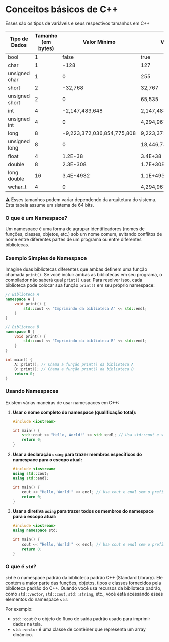 # Conceitos básicos de C++

Esses são os tipos de variáveis e seus respectivos tamanhos em C++ 

| Tipo de Dados | Tamanho (em bytes) | Valor Mínimo | Valor Máximo |
| --- | --- | --- | --- |
| bool | 1 | false | true |
| char | 1 | -128 | 127 |
| unsigned char | 1 | 0 | 255 |
| short | 2 | -32,768 | 32,767 |
| unsigned short | 2 | 0 | 65,535 |
| int | 4 | -2,147,483,648 | 2,147,483,647 |
| unsigned int | 4 | 0 | 4,294,967,295 |
| long | 8 | -9,223,372,036,854,775,808 | 9,223,372,036,854,775,807 |
| unsigned long | 8 | 0 | 18,446,744,073,709,551,615 |
| float | 4 | 1.2E-38 | 3.4E+38 |
| double | 8 | 2.3E-308 | 1.7E+308 |
| long double | 16 | 3.4E-4932 | 1.1E+4932 |
| wchar_t | 4 | 0 | 4,294,967,295  |

<aside>
⚠️ Esses tamanhos podem variar dependendo da arquitetura do sistema. Esta tabela assume um sistema de 64 bits.

</aside>

### O que é um Namespace?

Um namespace é uma forma de agrupar identificadores (nomes de funções, classes, objetos, etc.) sob um nome comum, evitando conflitos de nome entre diferentes partes de um programa ou entre diferentes bibliotecas.

### Exemplo Simples de Namespace

Imagine duas bibliotecas diferentes que ambas definem uma função chamada `print()`. Se você incluir ambas as bibliotecas em seu programa, o compilador não saberá qual `print()` usar. Para resolver isso, cada biblioteca pode colocar sua função `print()` em seu próprio namespace:

```cpp
// Biblioteca A
namespace A {
    void print() {
        std::cout << "Imprimindo da biblioteca A" << std::endl;
    }
}

// Biblioteca B
namespace B {
    void print() {
        std::cout << "Imprimindo da biblioteca B" << std::endl;
    }
}

int main() {
    A::print(); // Chama a função print() da biblioteca A
    B::print(); // Chama a função print() da biblioteca B
    return 0;
}

```

### Usando Namespaces

Existem várias maneiras de usar namespaces em C++:

1. **Usar o nome completo do namespace (qualificação total):**
    
    ```cpp
    #include <iostream>
    
    int main() {
        std::cout << "Hello, World!" << std::endl; // Usa std::cout e std::endl
        return 0;
    }
    
    ```
    
2. **Usar a declaração `using` para trazer membros específicos do namespace para o escopo atual:**
    
    ```cpp
    #include <iostream>
    using std::cout;
    using std::endl;
    
    int main() {
        cout << "Hello, World!" << endl; // Usa cout e endl sem o prefixo std::
        return 0;
    }
    
    ```
    
3. **Usar a diretiva `using` para trazer todos os membros do namespace para o escopo atual:**
    
    ```cpp
    #include <iostream>
    using namespace std;
    
    int main() {
        cout << "Hello, World!" << endl; // Usa cout e endl sem o prefixo std::
        return 0;
    }
    
    ```
    

### O que é `std`?

`std` é o namespace padrão da biblioteca padrão C++ (Standard Library). Ele contém a maior parte das funções, objetos, tipos e classes fornecidos pela biblioteca padrão do C++. Quando você usa recursos da biblioteca padrão, como `std::vector`, `std::cout`, `std::string`, etc., você está acessando esses elementos do namespace `std`.

Por exemplo:

- `std::cout` é o objeto de fluxo de saída padrão usado para imprimir dados na tela.
- `std::vector` é uma classe de contêiner que representa um array dinâmico.